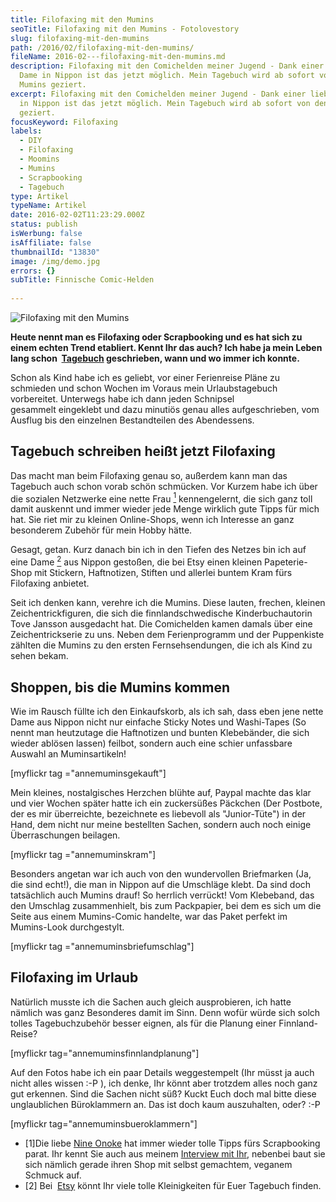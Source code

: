```yaml
---
title: Filofaxing mit den Mumins
seoTitle: Filofaxing mit den Mumins - Fotolovestory
slug: filofaxing-mit-den-mumins
path: /2016/02/filofaxing-mit-den-mumins/
fileName: 2016-02---filofaxing-mit-den-mumins.md
description: Filofaxing mit den Comichelden meiner Jugend - Dank einer lieben
  Dame in Nippon ist das jetzt möglich. Mein Tagebuch wird ab sofort von den
  Mumins geziert.
excerpt: Filofaxing mit den Comichelden meiner Jugend - Dank einer lieben Dame
  in Nippon ist das jetzt möglich. Mein Tagebuch wird ab sofort von den Mumins
  geziert.
focusKeyword: Filofaxing
labels:
  - DIY
  - Filofaxing
  - Moomins
  - Mumins
  - Scrapbooking
  - Tagebuch
type: Artikel
typeName: Artikel
date: 2016-02-02T11:23:29.000Z
status: publish
isWerbung: false
isAffiliate: false
thumbnailId: "13830"
image: /img/demo.jpg
errors: {}
subTitle: Finnische Comic-Helden
  
---
```


![Filofaxing mit den Mumins](http://cardamonchai.com/wp-content/uploads/2016/02/24664587156_867877258d_z-640x427.jpg "Muminspaket aus Nippon")

**Heute nennt man es Filofaxing oder Scrapbooking und es hat sich zu einem
echten Trend etabliert. Kennt Ihr das auch? Ich habe ja mein Leben lang schon 
[Tagebuch](/2012/06/alte-tagebucheintrage-und-urlaub-auf-inseln/) geschrieben,
wann und wo immer ich konnte.**

Schon als Kind habe ich es geliebt, vor einer Ferienreise Pläne zu schmieden und
schon Wochen im Voraus mein Urlaubstagebuch vorbereitet. Unterwegs habe ich dann
jeden Schnipsel gesammelt eingeklebt und dazu minutiös genau alles
aufgeschrieben, vom Ausflug bis den einzelnen Bestandteilen des Abendessens.

## Tagebuch schreiben heißt jetzt Filofaxing

Das macht man beim Filofaxing genau so, außerdem kann man das Tagebuch auch
schon vorab schön schmücken. Vor Kurzem habe ich über die sozialen Netzwerke
eine nette Frau [<sup>1</sup>](#1) kennengelernt, die sich ganz toll damit
auskennt und immer wieder jede Menge wirklich gute Tipps für mich hat. Sie riet
mir zu kleinen Online-Shops, wenn ich Interesse an ganz besonderem Zubehör für
mein Hobby hätte.

Gesagt, getan. Kurz danach bin ich in den Tiefen des Netzes bin ich auf eine
Dame [<sup>2</sup>](#2) aus Nippon gestoßen, die bei Etsy einen kleinen
Papeterie-Shop mit Stickern, Haftnotizen, Stiften und allerlei buntem Kram fürs
Filofaxing anbietet.

Seit ich denken kann, verehre ich die Mumins. Diese lauten, frechen, kleinen
Zeichentrickfiguren, die sich die finnlandschwedische Kinderbuchautorin Tove
Jansson ausgedacht hat. Die Comichelden kamen damals über eine Zeichentrickserie
zu uns. Neben dem Ferienprogramm und der Puppenkiste zählten die Mumins zu den
ersten Fernsehsendungen, die ich als Kind zu sehen bekam.

## Shoppen, bis die Mumins kommen

Wie im Rausch füllte ich den Einkaufskorb, als ich sah, dass eben jene nette
Dame aus Nippon nicht nur einfache Sticky Notes und Washi-Tapes (So nennt man
heutzutage die Haftnotizen und bunten Klebebänder, die sich wieder ablösen
lassen) feilbot, sondern auch eine schier unfassbare Auswahl an Muminsartikeln!

[myflickr tag ="annemuminsgekauft"]

Mein kleines, nostalgisches Herzchen blühte auf, Paypal machte das klar und vier
Wochen später hatte ich ein zuckersüßes Päckchen (Der Postbote, der es mir
überreichte, bezeichnete es liebevoll als "Junior-Tüte") in der Hand, dem nicht
nur meine bestellten Sachen, sondern auch noch einige Überraschungen beilagen.

[myflickr tag ="annemuminskram"]

Besonders angetan war ich auch von den wundervollen Briefmarken (Ja, die sind
echt!), die man in Nippon auf die Umschläge klebt. Da sind doch tatsächlich auch
Mumins drauf! So herrlich verrückt! Vom Klebeband, das den Umschlag
zusammenhielt, bis zum Packpapier, bei dem es sich um die Seite aus einem
Mumins-Comic handelte, war das Paket perfekt im Mumins-Look durchgestylt.

[myflickr tag ="annemuminsbriefumschlag"]

## Filofaxing im Urlaub

Natürlich musste ich die Sachen auch gleich ausprobieren, ich hatte nämlich was
ganz Besonderes damit im Sinn. Denn wofür würde sich solch tolles
Tagebuchzubehör besser eignen, als für die Planung einer Finnland-Reise?

[myflickr tag="annemuminsfinnlandplanung"]

Auf den Fotos habe ich ein paar Details weggestempelt (Ihr müsst ja auch nicht
alles wissen :-P ), ich denke, Ihr könnt aber trotzdem alles noch ganz gut
erkennen. Sind die Sachen nicht süß? Kuckt Euch doch mal bitte diese
unglaublichen Büroklammern an. Das ist doch kaum auszuhalten, oder? :-P

[myflickr tag="annemuminsbueroklammern"]

- [1]Die liebe [Nine Onoke](https://www.instagram.com/nine_onoke/) hat immer
  wieder tolle Tipps fürs Scrapbooking parat. Ihr kennt Sie auch aus meinem
  [Interview mit Ihr](/2015/11/schmuck-fuer-veganer-von-mad-yeti-creations/),
  nebenbei baut sie sich nämlich gerade ihren Shop mit selbst gemachtem, veganem
  Schmuck auf.
- [2] Bei  [Etsy](https://www.etsy.com/de/search?q=moomins) könnt Ihr viele
  tolle Kleinigkeiten für Euer Tagebuch finden.

  